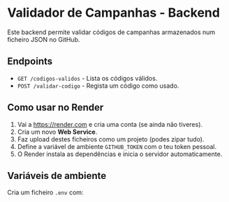 # Validador de Campanhas - Backend

Este backend permite validar códigos de campanhas armazenados num ficheiro JSON no GitHub.

## Endpoints

- `GET /codigos-validos` - Lista os códigos válidos.
- `POST /validar-codigo` - Regista um código como usado.

## Como usar no Render

1. Vai a https://render.com e cria uma conta (se ainda não tiveres).
2. Cria um novo **Web Service**.
3. Faz upload destes ficheiros como um projeto (podes zipar tudo).
4. Define a variável de ambiente `GITHUB_TOKEN` com o teu token pessoal.
5. O Render instala as dependências e inicia o servidor automaticamente.

## Variáveis de ambiente

Cria um ficheiro `.env` com:

